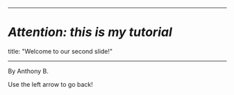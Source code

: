 

---

# ***Attention: this is my tutorial***

title: "Welcome to our second slide!"

---

By Anthony B.

Use the left arrow to go back!
